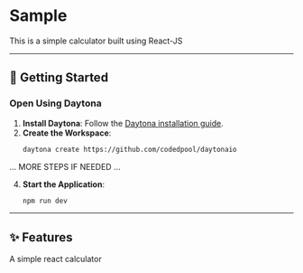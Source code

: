 # Sample <LREACT-JS>

This is a simple calculator built using React-JS

---

## 🚀 Getting Started

### Open Using Daytona

1. **Install Daytona**: Follow the [Daytona installation guide](https://www.daytona.io/docs/installation/installation/).
2. **Create the Workspace**:
   ```bash
   daytona create https://github.com/codedpool/daytonaio
   ```

... MORE STEPS IF NEEDED ...

4. **Start the Application**:
   ```bash
   npm run dev
   ```

---

## ✨ Features

A simple react calculator
